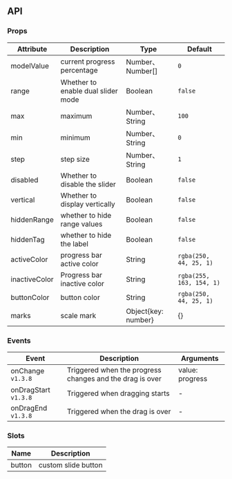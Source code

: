 ## API

### Props

| Attribute         | Description            |  Type            | Default                   |
| ------------- | ------------------ | ---------------- | ------------------------ |
| modelValue    | current progress percentage     | Number、Number[] | `0`                      |
| range         | Whether to enable dual slider mode | Boolean          | `false`                  |
| max           | maximum             | Number、String   | `100`                    |
| min           | minimum             | Number、String   | `0`                      |
| step          | step size               | Number、String   | `1`                      |
| disabled      | Whether to disable the slider       | Boolean          | `false`                  |
| vertical      | Whether to display vertically | Boolean | `false` |
| hiddenRange   | whether to hide range values     | Boolean          | `false`                  |
| hiddenTag     | whether to hide the label       | Boolean          | `false`                  |
| activeColor   | progress bar active color   | String           | `rgba(250, 44, 25, 1)`   |
| inactiveColor | Progress bar inactive color | String           | `rgba(255, 163, 154, 1)` |
| buttonColor   | button color           | String           | `rgba(250, 44, 25, 1)`   |
| marks | scale mark | Object{key: number} | {} |

### Events

| Event             | Description                     | Arguments        |
| ------------------ | ------------------------ | --------------- |
| onChange `v1.3.8`           | Triggered when the progress changes and the drag is over | value: progress |
| onDragStart `v1.3.8`        | Triggered when dragging starts           | -               |
| onDragEnd `v1.3.8`         | Triggered when the drag is over           | -               |

### Slots

| Name   | Description           |
| ------ | -------------- |
| button | custom slide button |

